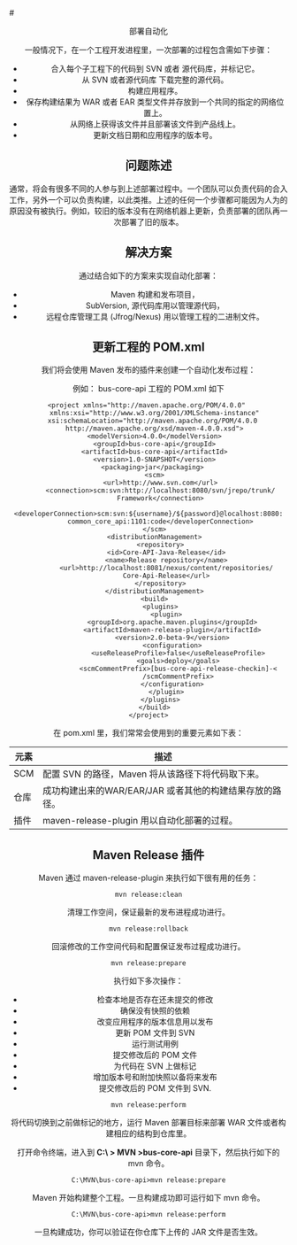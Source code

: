 #<center> 部署自动化

一般情况下，在一个工程开发进程里，一次部署的过程包含需如下步骤：

- 合入每个子工程下的代码到 SVN 或者 源代码库，并标记它。
- 从 SVN 或者源代码库 下载完整的源代码。
- 构建应用程序。
- 保存构建结果为 WAR 或者 EAR 类型文件并存放到一个共同的指定的网络位置上。
- 从网络上获得该文件并且部署该文件到产品线上。
- 更新文档日期和应用程序的版本号。

## 问题陈述
通常，将会有很多不同的人参与到上述部署过程中。一个团队可以负责代码的合入工作，另外一个可以负责构建，以此类推。上述的任何一个步骤都可能因为人为的原因没有被执行。例如，较旧的版本没有在网络机器上更新，负责部署的团队再一次部署了旧的版本。

## 解决方案
通过结合如下的方案来实现自动化部署：

- Maven 构建和发布项目，
- SubVersion, 源代码库用以管理源代码，
- 远程仓库管理工具 (Jfrog/Nexus) 用以管理工程的二进制文件。

## 更新工程的 POM.xml

我们将会使用 Maven 发布的插件来创建一个自动化发布过程：

例如： bus-core-api 工程的 POM.xml 如下

```
<project xmlns="http://maven.apache.org/POM/4.0.0" 
   xmlns:xsi="http://www.w3.org/2001/XMLSchema-instance"
   xsi:schemaLocation="http://maven.apache.org/POM/4.0.0 
   http://maven.apache.org/xsd/maven-4.0.0.xsd">
   <modelVersion>4.0.0</modelVersion>
   <groupId>bus-core-api</groupId>
   <artifactId>bus-core-api</artifactId>
   <version>1.0-SNAPSHOT</version>
   <packaging>jar</packaging> 
   <scm>
      <url>http://www.svn.com</url>
      <connection>scm:svn:http://localhost:8080/svn/jrepo/trunk/
      Framework</connection>
      <developerConnection>scm:svn:${username}/${password}@localhost:8080:
      common_core_api:1101:code</developerConnection>
   </scm>
   <distributionManagement>
      <repository>
         <id>Core-API-Java-Release</id>
         <name>Release repository</name>
         <url>http://localhost:8081/nexus/content/repositories/
         Core-Api-Release</url>
      </repository>
   </distributionManagement>
   <build>
      <plugins>
         <plugin>
            <groupId>org.apache.maven.plugins</groupId>
            <artifactId>maven-release-plugin</artifactId>
            <version>2.0-beta-9</version>
            <configuration>
               <useReleaseProfile>false</useReleaseProfile>
               <goals>deploy</goals>
               <scmCommentPrefix>[bus-core-api-release-checkin]-<
               /scmCommentPrefix>
            </configuration>
         </plugin>
      </plugins>
   </build>
</project>
```

在 pom.xml 里，我们常常会使用到的重要元素如下表：

| 元素       | 描述  |
|------------- |-------------|
| SCM      | 配置 SVN 的路径，Maven 将从该路径下将代码取下来。 |
| 仓库      | 成功构建出来的WAR/EAR/JAR 或者其他的构建结果存放的路径。| 
| 插件      | maven-release-plugin 用以自动化部署的过程。|

## Maven Release 插件
Maven 通过 maven-release-plugin 来执行如下很有用的任务：

```
mvn release:clean
```

清理工作空间，保证最新的发布进程成功进行。

```
mvn release:rollback
```

回滚修改的工作空间代码和配置保证发布过程成功进行。

```
mvn release:prepare
```
执行如下多次操作：

- 检查本地是否存在还未提交的修改
- 确保没有快照的依赖
- 改变应用程序的版本信息用以发布
- 更新 POM 文件到 SVN
- 运行测试用例
- 提交修改后的 POM 文件
- 为代码在 SVN 上做标记
- 增加版本号和附加快照以备将来发布
- 提交修改后的 POM 文件到 SVN.

```
mvn release:perform
```

将代码切换到之前做标记的地方，运行 Maven 部署目标来部署 WAR 文件或者构建相应的结构到仓库里。

打开命令终端，进入到 **C:\ > MVN >bus-core-api** 目录下，然后执行如下的 mvn 命令。

```
C:\MVN\bus-core-api>mvn release:prepare
```

Maven 开始构建整个工程。一旦构建成功即可运行如下 mvn 命令。

```
C:\MVN\bus-core-api>mvn release:perform
```
一旦构建成功，你可以验证在你仓库下上传的 JAR 文件是否生效。